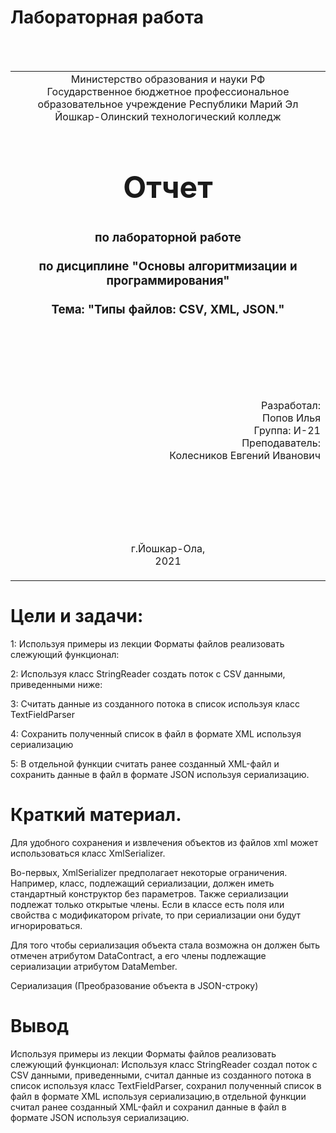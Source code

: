 ﻿# Лабораторная работа
<table style="width: 100%;">
  <tr>
    <td style="text-align: center; border: none;">
    Министерство образования и науки РФ<br>
Государственное бюджетное профессиональное образовательное учреждение Республики Марий Эл<br>
Йошкар-Олинский технологический колледж
</td>
  </tr>
  <tr>
    <td style="text-align: center; border: none; height: 15em;">
    <h2 style="font-size:3em;">Отчет</h2>
      <h3>по лабораторной работе<br><br> по дисциплине "Основы алгоритмизации и программирования"<br><br> Тема:<b> "Типы файлов: CSV, XML, JSON."<b> </h3></td>
   </tr>
  <tr>
    <br><br><td style="text-align: right; border: none; height: 20em;">
      Разработал:<br/>
      Попов Илья<br>
      Группа: И-21<br>
      Преподаватель:<br>
      Колесников Евгений Иванович
    </td>
  </tr>
  <tr>
    <td style="text-align: center; border: none; height: 5em;">
    г.Йошкар-Ола,<br> 2021</td>
  </tr>
</table>
  

<div style="page-break-after: always;"></div>

# Цели и задачи:

1: Используя примеры из лекции Форматы файлов реализовать слежующий функционал:

2: Используя класс StringReader создать поток с CSV данными, приведенными ниже:

3: Считать данные из созданного потока в список используя класс TextFieldParser

4: Сохранить полученный список в файл в формате XML используя сериализацию

5: В отдельной функции считать ранее созданный XML-файл и сохранить данные в файл в формате JSON используя сериализацию.
# Краткий материал.

Для удобного сохранения и извлечения объектов из файлов xml может использоваться класс XmlSerializer.

Во-первых, XmlSerializer предполагает некоторые ограничения. Например, класс, подлежащий сериализации, должен иметь стандартный конструктор без параметров. Также сериализации подлежат только открытые члены. Если в классе есть поля или свойства с модификатором private, то при сериализации они будут игнорироваться.

Для того чтобы сериализация объекта стала возможна он должен быть отмечен атрибутом DataContract, а его члены подлежащие сериализации атрибутом DataMember.

Сериализация (Преобразование объекта в JSON-строку)
# Вывод
Используя примеры из лекции Форматы файлов реализовать слежующий функционал: Используя класс StringReader создал поток с CSV данными, приведенными, считал данные из созданного потока в список используя класс TextFieldParser, сохранил полученный список в файл в формате XML используя сериализацию,в отдельной функции считал ранее созданный XML-файл и сохранил данные в файл в формате JSON используя сериализацию.
